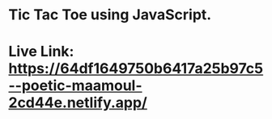 # Tic Tac Toe using JavaScript.
# Live Link: https://64df1649750b6417a25b97c5--poetic-maamoul-2cd44e.netlify.app/
